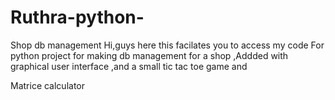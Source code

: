 # Ruthra-python-
Shop db management 
Hi,guys here this facilates you to access my code 
For python project for making db management for a shop 
,Addded with graphical user interface ,and a small tic tac toe game and

Matrice calculator 
